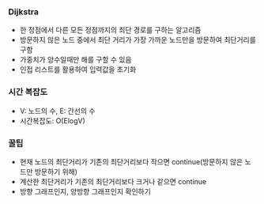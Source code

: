 ### Dijkstra
- 한 정점에서 다른 모든 정점까지의 최단 경로를 구하는 알고리즘
- 방문하지 않은 노드 중에서 최단 거리가 가장 가까운 노드만을 방문하여 최단거리를 구함
- 가중치가 양수일때만 해를 구할 수 있음
- 인접 리스트를 활용하여 입력값을 초기화

### 시간 복잡도
- V: 노드의 수, E: 간선의 수
- 시간복잡도: O(ElogV)

### 꿀팁
- 현재 노드의 최단거리가 기존의 최단거리보다 작으면 continue(방문하지 않은 노드만 방문하기 위해)
- 계산한 최단거리가 기존의 최단거리보다 크거나 같으면 continue
- 방향 그래프인지, 양방향 그래프인지 확인하기
